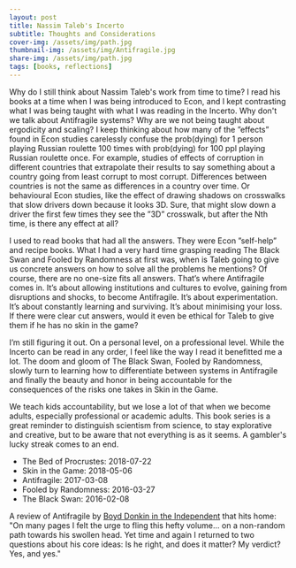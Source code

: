 ```yaml
---
layout: post
title: Nassim Taleb's Incerto
subtitle: Thoughts and Considerations
cover-img: /assets/img/path.jpg
thumbnail-img: /assets/img/Antifragile.jpg
share-img: /assets/img/path.jpg
tags: [books, reflections]
---
```


Why do I still think about Nassim Taleb's work from time to time? I read his books at a time when I was being introduced to Econ, and I kept contrasting what I was being taught with what I was reading in the Incerto. Why don't we talk about Antifragile systems? Why are we not being taught about ergodicity and scaling? I keep thinking about how many of the ”effects” found in Econ studies carelessly confuse the prob(dying) for 1 person playing Russian roulette 100 times with prob(dying) for 100 ppl playing Russian roulette once. For example, studies of effects of corruption in different countries that extrapolate their results to say something about a country going from least corrupt to most corrupt. Differences between countries is not the same as differences in a country over time. Or behavioural Econ studies, like the effect of drawing shadows on crosswalks that slow drivers down because it looks 3D. Sure, that might slow down a driver the first few times they see the ”3D” crosswalk, but after the Nth time, is there any effect at all?

I used to read books that had all the answers. They were Econ ”self-help” and recipe books. What I had a very hard time grasping reading The Black Swan and Fooled by Randomness at first was, when is Taleb going to give us concrete answers on how to solve all the problems he mentions? Of course, there are no one-size fits all answers. That’s where Antifragile comes in. It’s about allowing institutions and cultures to evolve, gaining from disruptions and shocks, to become Antifragile. It’s about experimentation. It’s about constantly learning and surviving. It’s about minimising your loss. If there were clear cut answers, would it even be ethical for Taleb to give them if he has no skin in the game? 

I’m still figuring it out. On a personal level, on a professional level. While the Incerto can be read in any order, I feel like the way I read it benefitted me a lot. The doom and gloom of The Black Swan, Fooled by Randomness, slowly turn to learning how to differentiate between systems in Antifragile and finally the beauty and honor in being accountable for the consequences of the risks one takes in Skin in the Game. 

We teach kids accountability, but we lose a lot of that when we become adults, especially professional or academic adults. This book series is a great reminder to distinguish scientism from science, to stay explorative and creative, but to be aware that not everything is as it seems. A gambler's lucky streak comes to an end.

- The Bed of Procrustes: 2018-07-22
- Skin in the Game: 2018-05-06
- Antifragile: 2017-03-08
- Fooled by Randomness: 2016-03-27
- The Black Swan: 2016-02-08

A review of Antifragile by [Boyd Donkin in the Independent](https://www.independent.co.uk/arts-entertainment/books/reviews/antifragile-nassim-nicholas-taleb-8343870.html) that hits home: "On many pages I felt the urge to fling this hefty volume... on a non-random path towards his swollen head. Yet time and again I returned to two questions about his core ideas: Is he right, and does it matter? My verdict? Yes, and yes."
